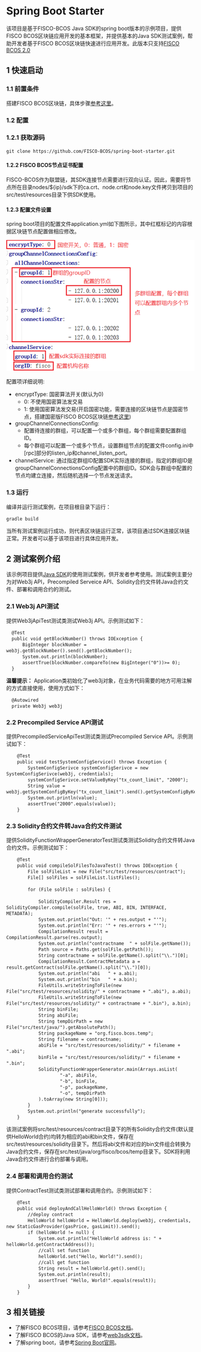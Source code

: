 # Spring Boot Starter

该项目是基于FISCO-BCOS Java SDK的spring boot版本的示例项目，提供FISCO BCOS区块链应用开发的基本框架，并提供基本的Java SDK测试案例，帮助开发者基于FISCO BCOS区块链快速进行应用开发。此版本只支持[FISCO BCOS 2.0](https://fisco-bcos-documentation.readthedocs.io/zh_CN/release-2.0/docs/introduction.html)

## 1 快速启动

### 1.1 前置条件
搭建FISCO BCOS区块链，具体步骤[参考这里](https://fisco-bcos-documentation.readthedocs.io/zh_CN/feature-2.0.0/docs/manual/hello_world.html#hello-world)。


### 1.2 配置

### 1.2.1 获取源码
```
git clone https://github.com/FISCO-BCOS/spring-boot-starter.git
```
#### 1.2.2 FISCO BCOS节点证书配置
FISCO-BCOS作为联盟链，其SDK连接节点需要进行双向认证。因此，需要将节点所在目录nodes/${ip}/sdk下的ca.crt、node.crt和node.key文件拷贝到项目的src/test/resources目录下供SDK使用。

#### 1.2.3 配置文件设置
spring boot项目的配置文件application.yml如下图所示，其中红框标记的内容根据区块链节点配置做相应修改。
  
  ![](./images/sdk_yml.png) 

配置项详细说明:
- encryptType: 国密算法开关(默认为0)
  - 0: 不使用国密算法发交易
  - 1: 使用国密算法发交易(开启国密功能，需要连接的区块链节点是国密节点，搭建国密版FISCO BCOS区块链[参考这里](https://fisco-bcos-documentation.readthedocs.io/zh_CN/feature-2.0.0/docs/manual/guomi.html))
- groupChannelConnectionsConfig:
  - 配置待连接的群组，可以配置一个或多个群组，每个群组需要配置群组ID。
  - 每个群组可以配置一个或多个节点，设置群组节点的配置文件config.ini中[rpc]部分的listen_ip和channel_listen_port。
- channelService: 通过指定群组ID配置SDK实际连接的群组，指定的群组ID是groupChannelConnectionsConfig配置中的群组ID。SDK会与群组中配置的节点均建立连接，然后随机选择一个节点发送请求。

### 1.3 运行
编译并运行测试案例，在项目根目录下运行：
```
gradle build
```
当所有测试案例运行成功，则代表区块链运行正常，该项目通过SDK连接区块链正常。开发者可以基于该项目进行具体应用开发。

## 2 测试案例介绍

该示例项目提供[Java SDK](https://fisco-bcos-documentation.readthedocs.io/zh_CN/feature-2.0.0/docs/introduction.html)的使用测试案例，供开发者参考使用。测试案例主要分为对Web3j API，Precompiled Serveice API、Solidity合约文件转Java合约文件、部署和调用合约的测试。

### 2.1 Web3j API测试
提供Web3jApiTest测试类测试Web3j API。示例测试如下：
```
  @Test
  public void getBlockNumber() throws IOException {
      BigInteger blockNumber = web3j.getBlockNumber().send().getBlockNumber();
      System.out.println(blockNumber);
      assertTrue(blockNumber.compareTo(new BigInteger("0"))>= 0);
  }
```
**温馨提示：** Application类初始化了web3j对象，在业务代码需要的地方可用注解的方式直接使用，使用方式如下：
  ```
    @Autowired
    private Web3j web3j
  ```

### 2.2 Precompiled Service API测试
提供PrecompiledServiceApiTest测试类测试Precompiled Service API。示例测试如下：
```API
    @Test
    public void testSystemConfigService() throws Exception {
        SystemConfigSerivce systemConfigSerivce = new SystemConfigSerivce(web3j, credentials);
        systemConfigSerivce.setValueByKey("tx_count_limit", "2000");
        String value = web3j.getSystemConfigByKey("tx_count_limit").send().getSystemConfigByKey();
        System.out.println(value);
        assertTrue("2000".equals(value));
    }
```

### 2.3 Solidity合约文件转Java合约文件测试
提供SolidityFunctionWrapperGeneratorTest测试类测试Solidity合约文件转Java合约文件。示例测试如下：
```API
    @Test
    public void compileSolFilesToJavaTest() throws IOException {
        File solFileList = new File("src/test/resources/contract");
        File[] solFiles = solFileList.listFiles();

        for (File solFile : solFiles) {

            SolidityCompiler.Result res = SolidityCompiler.compile(solFile, true, ABI, BIN, INTERFACE, METADATA);
            System.out.println("Out: '" + res.output + "'");
            System.out.println("Err: '" + res.errors + "'");
            CompilationResult result = CompilationResult.parse(res.output);
            System.out.println("contractname  " + solFile.getName());
            Path source = Paths.get(solFile.getPath());
            String contractname = solFile.getName().split("\\.")[0];
            CompilationResult.ContractMetadata a = result.getContract(solFile.getName().split("\\.")[0]);
            System.out.println("abi   " + a.abi);
            System.out.println("bin   " + a.bin);
            FileUtils.writeStringToFile(new File("src/test/resources/solidity/" + contractname + ".abi"), a.abi);
            FileUtils.writeStringToFile(new File("src/test/resources/solidity/" + contractname + ".bin"), a.bin);
            String binFile;
            String abiFile;
            String tempDirPath = new File("src/test/java/").getAbsolutePath();
            String packageName = "org.fisco.bcos.temp";
            String filename = contractname;
            abiFile = "src/test/resources/solidity/" + filename + ".abi";
            binFile = "src/test/resources/solidity/" + filename + ".bin";
            SolidityFunctionWrapperGenerator.main(Arrays.asList(
                    "-a", abiFile,
                    "-b", binFile,
                    "-p", packageName,
                    "-o", tempDirPath
            ).toArray(new String[0]));
        }
        System.out.println("generate successfully");
    }
```
该测试案例将src/test/resources/contract目录下的所有Solidity合约文件(默认提供HelloWorld合约)均转为相应的abi和bin文件，保存在src/test/resources/solidity目录下。然后将abi文件和对应的bin文件组合转换为Java合约文件，保存在src/test/java/org/fisco/bcos/temp目录下。SDK将利用Java合约文件进行合约部署与调用。

### 2.4 部署和调用合约测试
提供ContractTest测试类测试部署和调用合约。示例测试如下：
```
    @Test
    public void deployAndCallHelloWorld() throws Exception {
        //deploy contract
        HelloWorld helloWorld = HelloWorld.deploy(web3j, credentials, new StaticGasProvider(gasPrice, gasLimit)).send();
        if (helloWorld != null) {
            System.out.println("HelloWorld address is: " + helloWorld.getContractAddress());
            //call set function
            helloWorld.set("Hello, World!").send();
            //call get function
            String result = helloWorld.get().send();
            System.out.println(result);
            assertTrue( "Hello, World!".equals(result));
        }
    }
```

## 3 相关链接
- 了解FISCO BCOS项目，请参考[FISCO BCOS文档](https://fisco-bcos-documentation.readthedocs.io/zh_CN/release-2.0/docs/introduction.html)。
- 了解FISCO BCOS的Java SDK，请参考[web3sdk文档](https://fisco-bcos-documentation.readthedocs.io/zh_CN/release-2.0/docs/sdk/sdk.html)。
- 了解spring boot，请参考[Spring Boot官网](https://spring.io/guides/gs/spring-boot/)。